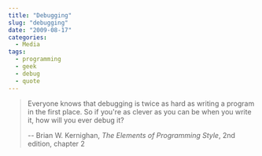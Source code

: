 ```yaml
---
title: "Debugging"
slug: "debugging"
date: "2009-08-17"
categories:
  - Media
tags:
  - programming
  - geek
  - debug
  - quote
---
```


> Everyone knows that debugging is twice as hard as writing a program in the
> first place. So if you're as clever as you can be when you write it, how will
> you ever debug it?
>
> -- Brian W. Kernighan, <cite>The Elements of Programming Style</cite>, 2nd
> edition, chapter 2
